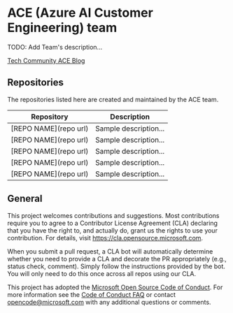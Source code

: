 
# ACE (Azure AI Customer Engineering) team
TODO: Add Team's description...

[Tech Community ACE Blog](https://techcommunity.microsoft.com/t5/ai-customer-engineering-team/bg-p/AICustomerEngineeringTeam)

## Repositories
The repositories listed here are created and maintained by the ACE team.

| Repository                                | Description                                                                                                                          |
| ----------------------------------------- | ------------------------------------------------------------------------------------------------------------------------------------ |
| [REPO NAME](repo url) | Sample description... |
| [REPO NAME](repo url) | Sample description... |
| [REPO NAME](repo url) | Sample description... |
| [REPO NAME](repo url) | Sample description... |
| [REPO NAME](repo url) | Sample description... |


## General
This project welcomes contributions and suggestions.  Most contributions require you to agree to a
Contributor License Agreement (CLA) declaring that you have the right to, and actually do, grant us
the rights to use your contribution. For details, visit https://cla.opensource.microsoft.com.

When you submit a pull request, a CLA bot will automatically determine whether you need to provide
a CLA and decorate the PR appropriately (e.g., status check, comment). Simply follow the instructions
provided by the bot. You will only need to do this once across all repos using our CLA.

This project has adopted the [Microsoft Open Source Code of Conduct](https://opensource.microsoft.com/codeofconduct/).
For more information see the [Code of Conduct FAQ](https://opensource.microsoft.com/codeofconduct/faq/) or
contact [opencode@microsoft.com](mailto:opencode@microsoft.com) with any additional questions or comments.

